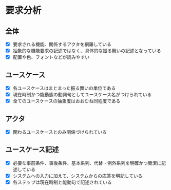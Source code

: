 # 要求分析

## 全体
- [x] 要求される機能、関係するアクタを網羅している
- [x] 抽象的な機能要求の記述ではなく、具体的な振る舞いの記述となっている
- [x] 配置や色、フォントなどが読みやすい
## ユースケース
- [x] 各ユースケースはまとまった振る舞いの単位である
- [x] 現在時制かつ能動態の動詞句としてユースケース名がつけられている
- [x] 全てのユースケースの抽象度はおおむね同程度である
## アクタ
- [x] 関わるユースケースとのみ関係づけられている
## ユースケース記述
- [x] 必要な事前条件、事後条件、基本系列、代替・例外系列を明確かつ簡潔に記述している
- [x] システムへの入力に加えて、システムからの応答を明記している
- [x] 各ステップは現在時制と能動句で記述されている
